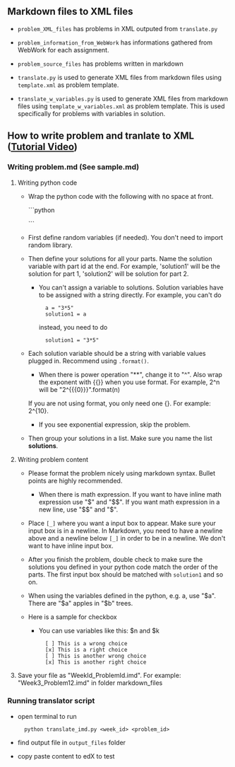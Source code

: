 ## Markdown files to XML files

* ```problem_XML_files``` has problems in XML outputed from ```translate.py```

* ```problem_information_from_WebWork``` has informations gathered from WebWork for each assignment.

* ```problem_source_files``` has problems written in markdown

* ```translate.py``` is used to generate XML files from markdown files using ```template.xml``` as problem template.

* ```translate_w_variables.py``` is used to generate XML files from markdown files using ```template_w_variables.xml``` as problem template. This is used specifically for problems with variables in solution.


## How to write problem and tranlate to XML ([Tutorial Video](https://www.youtube.com/watch?v=5IE5V39dE4E))

### Writing problem.md (See sample.md)
1. Writing python code
	* Wrap the python code with the following with no space at front.

		\`\`\`python

		\`\`\`

	* First define random variables (if needed). You don't need to import random library.

	* Then define your solutions for all your parts. Name the solution variable with part id at the end. For example, 'solution1' will be the solution for part 1, 'solution2' will be solution for part 2.

		* You can't assign a variable to solutions. Solution variables have to be assigned with a string directly. For example, you can't do

				a = "3*5"
				solution1 = a

			instead, you need to do

				solution1 = "3*5"

	* Each solution variable should be a string with variable values plugged in. Recommend using ```.format()```.

		* When there is power operation "\*\*", change it to "^". Also wrap the exponent with {{}} when you use format. For example, 2^n will be "2^{{{0}}}".format(n)

		If you are not using format, you only need one {}. For example: 2^{10}.

		* If you see exponential expression, skip the problem.

	* Then group your solutions in a list. Make sure you name the list **solutions**.

2. Writing problem content
	* Please format the problem nicely using markdown syntax. Bullet points are highly recommended.

		* When there is math expression. If you want to have inline math expression use "$" and "$$". If you want math expression in a new line, use "$$" and "$".

	* Place ```[_]``` where you want a input box to appear. Make sure your input box is in a newline. In Markdown, you need to have a newline above and a newline below ```[_]``` in order to be in a newline. We don't want to have inline input box.

	* After you finish the problem, double check to make sure the solutions you defined in your python code match the order of the parts. The first input box should be matched with ```solution1``` and so on.

	* When using the variables defined in the python, e.g. a, use "\$a". There are "\$a" apples in "\$b" trees.

	* Here is a sample for checkbox

		* You can use variables like this: \$n and \$k

				[ ] This is a wrong choice
				[x] This is a right choice
				[ ] This is another wrong choice
				[x] This is another right choice

3. Save your file as "WeekId_ProblemId.imd". For example: "Week3_Problem12.imd" in folder markdown_files


### Running translator script
* open terminal to run

		python translate_imd.py <week_id> <problem_id>

* find output file in ```output_files``` folder

* copy paste content to edX to test

